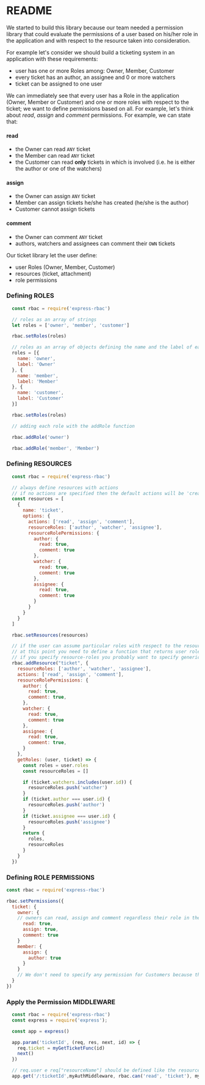 # README
We started to build this library because our team needed a permission library that could evaluate the permissions of a user based on his/her role in the application and with respect to the resource taken into consideration.

For example let's consider we should build a ticketing system in an application with these requirements:
  - user has one or more Roles among: Owner, Member, Customer
  - every ticket has an author, an assignee and 0 or more watchers
  - ticket can be assigned to one user

We can immediately see that every user has a Role in the application (Owner, Member or Customer) and one or more roles with respect to the ticket; we want to define permissions based on all.
For example, let's think about *read*, *assign* and *comment* permissions. For example, we can state that:

#### read
  - the Owner can read `ANY` ticket
  - the Member can read  `ANY` ticket
  - the Customer can read **only**  tickets in which is involved (i.e. he is either the author or one of the watchers)

#### assign
  - the Owner can assign `ANY` ticket
  - Member can assign tickets he/she has created (he/she is the author)
  - Customer cannot assign tickets

#### comment
  - the Owner can comment `ANY` ticket
  - authors, watchers and assignees can comment their `OWN` tickets

Our ticket library let the user define:
  - user Roles (Owner, Member, Customer)
  - resources (ticket, attachment)
  - role permissions

### Defining **ROLES**
```js
  const rbac = require('express-rbac')

  // roles as an array of strings
  let roles = ['owner', 'member', 'customer']

  rbac.setRoles(roles)

  // roles as an array of objects defining the name and the label of each one
  roles = [{
    name: 'owner',
    label: 'Owner'
  }, {
    name: 'member',
    label: 'Member'
  }, {
    name: 'customer',
    label: 'Customer'
  }]

  rbac.setRoles(roles)

  // adding each role with the addRole function

  rbac.addRole('owner')

  rbac.addRole('member', 'Member')

```

### Defining **RESOURCES**
```js
  const rbac = require('express-rbac')

  // always define resources with actions
  // if no actions are specified then the default actions will be 'create','read','update' and 'delete'
  const resources = [
    {
      name: 'ticket',
      options: {
        actions: ['read', 'assign', 'comment'],
        resourceRoles: ['author', 'watcher', 'assignee'],
        resourceRolePermissions: {
          author: {
            read: true,
            comment: true
          },
          watcher: {
            read: true,
            comment: true
          },
          assignee: {
            read: true,
            comment: true
          }
        }
      }
    }
  ]

  rbac.setResources(resources)

  // if the user can assume particular roles with respect to the resource you have to specify resource-roles
  // at this point you need to define a function that returns user roles and user resource-roles
  // if you specify resource-roles you probably want to specify generic resource-role permissions for every action
  rbac.addResource("ticket", {
    resourceRoles: ['author', 'watcher', 'assignee'],
    actions: ['read', 'assign', 'comment'],
    resourceRolePermissions: {
      author: {
        read: true,
        comment: true,
      },
      watcher: {
        read: true,
        comment: true
      },
      assignee: {
        read: true,
        comment: true,
      }
    },
    getRoles: (user, ticket) => {
      const roles = user.roles
      const resourceRoles = []

      if (ticket.watchers.includes(user.id)) {
        resourceRoles.push('watcher')
      }
      if (ticket.author === user.id) {
        resourceRoles.push('author')
      }
      if (ticket.assignee === user.id) {
        resourceRoles.push('assignee')
      }
      return {
        roles,
        resourceRoles
      }
    }
  })
```
### Defining **ROLE PERMISSIONS**

```js
const rbac = require('express-rbac')

rbac.setPermissions({
  ticket: {
    owner: {
    // owners can read, assign and comment regardless their role in the ticket
      read: true,
      assign: true,
      comment: true
    }
    member: {
      assign: {
        author: true
      }
    }
    // We don't need to specify any permission for Customers because they will use default resource-role permissions
  }
})
```

### Apply the Permission **MIDDLEWARE**
```js
  const rbac = require('express-rbac')
  const express = require('express');

  const app = express()

  app.param('ticketId', (req, res, next, id) => {
    req.ticket = myGetTicketFunc(id)
    next()
  })

  // req.user e req["resourceName"] should be defined like the resource we want to test permissions on
  app.get('/:ticketId',myAuthMiddleware, rbac.can('read', 'ticket'), myGetTicketController)
```

